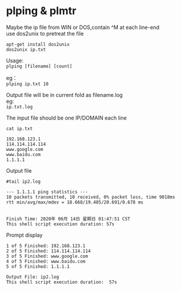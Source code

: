 # plping   & plmtr  
Maybe the ip file from WIN or DOS,contain ^M at each line-end  
use dos2unix to pretreat the file
```
apt-get install dos2unix
dos2unix ip.txt
```

Usage:  
`plping [filename] [count]  `
  
eg：  
`plping ip.txt 10  `
  
Output file will be in current fold as filename.log  
eg:  
`ip.txt.log  `
  
The input file should be one IP/DOMAIN each line  
```
cat ip.txt  

192.168.123.1
114.114.114.114
www.google.com
www.baidu.com
1.1.1.1  
```

Output file
```
#tail ip2.log

--- 1.1.1.1 ping statistics ---
10 packets transmitted, 10 received, 0% packet loss, time 9018ms
rtt min/avg/max/mdev = 18.668/19.485/20.691/0.678 ms


Finish Time: 2020年 06月 14日 星期日 01:47:51 CST
This shell script execution duration: 57s

```

Prompt display
```
1 of 5 Finished: 192.168.123.1
2 of 5 Finished: 114.114.114.114
3 of 5 Finished: www.google.com
4 of 5 Finished: www.baidu.com
5 of 5 Finished: 1.1.1.1

Output File: ip2.log
This shell script execution duration:  57s

```
